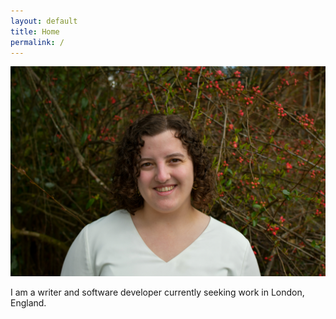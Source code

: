 ```yaml
---
layout: default
title: Home
permalink: /
---
```


<div class="home" markdown=1>

![Gabriela Garcia](/assets/images/headshot.JPG)

I am a writer and software developer currently seeking work in London, England.

</div>